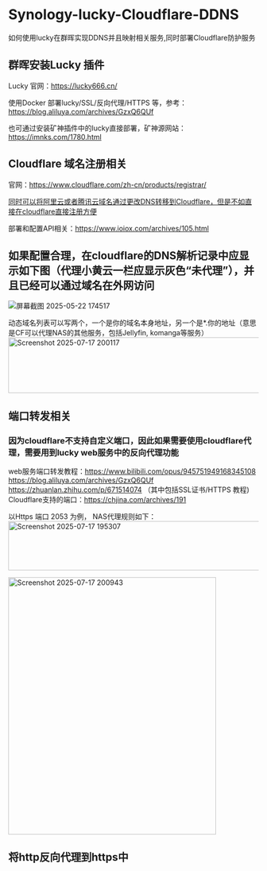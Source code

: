 # Synology-lucky-Cloudflare-DDNS
如何使用lucky在群晖实现DDNS并且映射相关服务,同时部署Cloudflare防护服务


## 群晖安装Lucky 插件
Lucky 官网：https://lucky666.cn/

使用Docker 部署lucky/SSL/反向代理/HTTPS 等，参考：https://blog.aliluya.com/archives/GzxQ6QUf

也可通过安装矿神插件中的lucky直接部署，矿神源网站：https://imnks.com/1780.html

## Cloudflare 域名注册相关
官网：https://www.cloudflare.com/zh-cn/products/registrar/

 <ins>同时可以将阿里云或者腾讯云域名通过更改DNS转移到Cloudflare，但是不如直接在cloudflare直接注册方便</ins>

 部署和配置API相关：https://www.ioiox.com/archives/105.html



## 如果配置合理，在cloudflare的DNS解析记录中应显示如下图（代理小黄云一栏应显示灰色“未代理”），并且已经可以通过域名在外网访问

![屏幕截图 2025-05-22 174517](https://github.com/user-attachments/assets/24873752-9a6c-445f-81b6-77dda61a0087)

动态域名列表可以写两个，一个是你的域名本身地址，另一个是*.你的地址（意思是CF可以代理NAS的其他服务，包括Jellyfin, komanga等服务）  
<img width="638" height="112" alt="Screenshot 2025-07-17 200117" src="https://github.com/user-attachments/assets/434a4cbf-81d6-45f5-b124-dd478a5ae229" />




## 端口转发相关
### 因为cloudflare不支持自定义端口，因此如果需要使用cloudflare代理，需要用到lucky web服务中的反向代理功能
web服务端口转发教程：https://www.bilibili.com/opus/945751949168345108  
https://blog.aliluya.com/archives/GzxQ6QUf  
https://zhuanlan.zhihu.com/p/671514074 （其中包括SSL证书/HTTPS 教程)  
Cloudflare支持的端口：https://chjina.com/archives/191  

以Https 端口 2053 为例， NAS代理规则如下：
<img width="787" height="99" alt="Screenshot 2025-07-17 195307" src="https://github.com/user-attachments/assets/f1a5a93c-d73d-4368-8bda-33305506f8dc" />    

<img width="418" height="518" alt="Screenshot 2025-07-17 200943" src="https://github.com/user-attachments/assets/354fbfe4-f4a7-492e-94cf-e00dc1e19f09" />    



## 将http反向代理到https中













